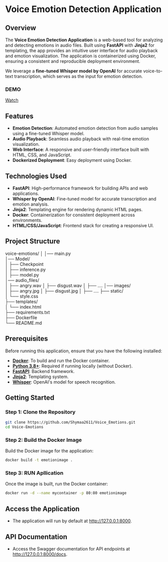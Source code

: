 # Voice Emotion Detection Application

## Overview

The **Voice Emotion Detection Application** is a web-based tool for analyzing and detecting emotions in audio files. Built using **FastAPI** with **Jinja2** for templating, the app provides an intuitive user interface for audio playback and emotion visualization. The application is containerized using Docker, ensuring a consistent and reproducible deployment environment.

We leverage a **fine-tuned Whisper model by OpenAI** for accurate voice-to-text transcription, which serves as the input for emotion detection.

### DEMO
[Watch ](media/project.mp4)

## Features

- **Emotion Detection**: Automated emotion detection from audio samples using a fine-tuned Whisper model.
- **Audio Playback**: Seamless audio playback with real-time emotion visualization.
- **Web Interface**: A responsive and user-friendly interface built with HTML, CSS, and JavaScript.
- **Dockerized Deployment**: Easy deployment using Docker.

## Technologies Used

- **FastAPI**: High-performance framework for building APIs and web applications.
- **Whisper by OpenAI**: Fine-tuned model for accurate transcription and emotion analysis.
- **Jinja2**: Templating engine for rendering dynamic HTML pages.
- **Docker**: Containerization for consistent deployment across environments.
- **HTML/CSS/JavaScript**: Frontend stack for creating a responsive UI.

## Project Structure
voice-emotions/
│
│── main.py           
│── Model/              
│   ├── Checkpoint      
│   ├── inference.py   
│   ├── model.py  
│── audio_files/              
│   ├── angry.wav
│   ├── disgust.wav 
│   ├── ....
│── images/              
│   ├── angry.jpg
│   ├── disgust.jpg
│   ├── ....
├── static/              
│   └── style.css         
├── templates/           
│   └── index.html       
├── requirements.txt      
├── Dockerfile           
└── README.md             

## Prerequisites

Before running this application, ensure that you have the following installed:

- **[Docker](https://www.docker.com/)**: To build and run the Docker container.
- **[Python 3.8+](https://www.python.org/)**: Required if running locally (without Docker).
- **[FastAPI](https://fastapi.tiangolo.com/)**: Backend framework.
- **[Jinja2](https://jinja.palletsprojects.com/)**: Templating system.
- **[Whisper](https://github.com/Shymaa2611/Voice_Emotional_Recognition.git)**: OpenAI's model for speech recognition.

## Getting Started

### Step 1: Clone the Repository

```bash
git clone https://github.com/Shymaa2611/Voice_Emotions.git
cd Voice-Emotions
```
### Step 2: Build the Docker Image

Build the Docker image for the application:
```bash
docker build -t emotionimage .
```
### Step 3: RUN Apllication

Once the image is built, run the Docker container:
```bash
docker run -d --name mycontainer -p 80:80 emotionimage
```
## Access the Application

- The application will run by default at http://127.0.0.1:8000.

## API Documentation

- Access the Swagger documentation for API endpoints at http://127.0.0.1:8000/docs.
